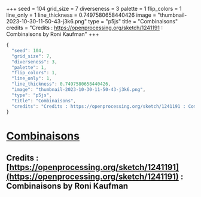 +++
seed = 104
grid_size = 7
diverseness = 3
palette = 1
flip_colors = 1
line_only = 1
line_thickness = 0.7497580658440426
image = "thumbnail-2023-10-30-11-50-43-j3k6.png"
type = "p5js"
title = "Combinaisons"
credits = "Credits : https://openprocessing.org/sketch/1241191 : Combinaisons by Roni Kaufman"
+++




~~~javascript
{
  "seed": 104,
  "grid_size": 7,
  "diverseness": 3,
  "palette": 1,
  "flip_colors": 1,
  "line_only": 1,
  "line_thickness": 0.7497580658440426,
  "image": "thumbnail-2023-10-30-11-50-43-j3k6.png",
  "type": "p5js",
  "title": "Combinaisons",
  "credits": "Credits : https://openprocessing.org/sketch/1241191 : Combinaisons by Roni Kaufman"
}
~~~



# [Combinaisons](https://openprocessing.org/sketch/2066485)

## Credits : [https://openprocessing.org/sketch/1241191](https://openprocessing.org/sketch/1241191) : Combinaisons by Roni Kaufman 

